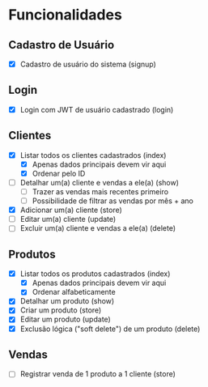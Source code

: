 # Funcionalidades

## Cadastro de Usuário

- [x] Cadastro de usuário do sistema (signup)

## Login

- [x] Login com JWT de usuário cadastrado (login)

## Clientes

- [x] Listar todos os clientes cadastrados (index)
  - [x] Apenas dados principais devem vir aqui
  - [x] Ordenar pelo ID
- [ ] Detalhar um(a) cliente e vendas a ele(a) (show)
  - [ ] Trazer as vendas mais recentes primeiro
  - [ ] Possibilidade de filtrar as vendas por mês + ano
- [x] Adicionar um(a) cliente (store)
- [ ] Editar um(a) cliente (update)
- [ ] Excluir um(a) cliente e vendas a ele(a) (delete)

## Produtos

- [x] Listar todos os produtos cadastrados (index)
  - [x] Apenas dados principais devem vir aqui
  - [x] Ordenar alfabeticamente
- [x] Detalhar um produto (show)
- [x] Criar um produto (store)
- [x] Editar um produto (update)
- [x] Exclusão lógica ("soft delete") de um produto (delete)

## Vendas

- [ ] Registrar venda de 1 produto a 1 cliente (store)
